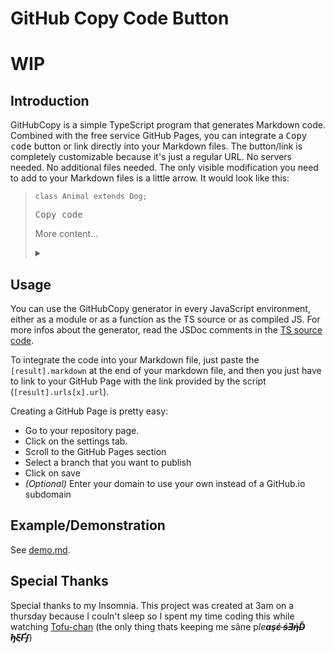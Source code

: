 # GitHub Copy Code Button
# WIP
## Introduction

GitHubCopy is a simple TypeScript program that generates Markdown code. Combined with the free service GitHub Pages, you can integrate a <kbd>Copy code</kbd> button or link directly into your Markdown files. The button/link is completely customizable because it's just a regular URL. No servers needed. No additional files needed. The only visible modification you need to add to your Markdown files is a little arrow. It would look like this:

> ```class Animal extends Dog;```
>
> <kbd>Copy code</kbd>
>
> More content...
>
> <details><summary></summary>Here would be a JS Script tag.</details>

## Usage

You can use the GitHubCopy generator in every JavaScript environment, either as a module or as a function as the TS source or as compiled JS. For more infos about the generator, read the JSDoc comments in the [TS source code](generator.ts).

To integrate the code into your Markdown file, just paste the `[result].markdown` at the end of your markdown file, and then you just have to link to your GitHub Page with the link provided by the script (`[result].urls[x].url`).

Creating a GitHub Page is pretty easy:

- Go to your repository page.
- Click on the settings tab.
- Scroll to the GitHub Pages section
- Select a branch that you want to publish
- Click on save
- *(Optional)* Enter your domain to use your own instead of a GitHub.io subdomain

## Example/Demonstration

See [demo.md](demo.md).

## Special Thanks

Special thanks to my Insomnia. This project was created at 3am on a thursday because I couln't sleep so I spent my time coding this while watching [Tofu-chan](https://youtu.be/Cw_f4OgW0vQ) (the only thing thats keeping me sâne p*le****aş<s>έ śƎήĎ ђξҐſ</s>***)
